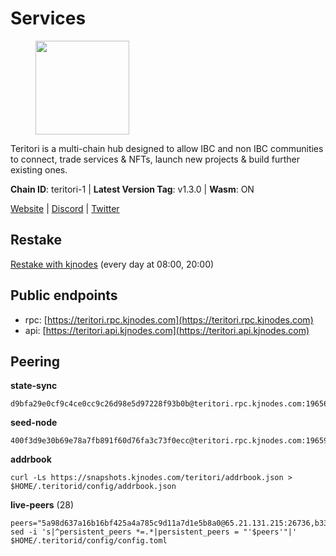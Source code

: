 # Services

<figure><img src="https://raw.githubusercontent.com/kj89/testnet_manuals/main/pingpub/logos/teritori.png" width="150" alt=""><figcaption></figcaption></figure>

Teritori is a multi-chain hub designed to allow IBC and non IBC communities  to connect, trade services & NFTs, launch new projects & build further existing ones.

**Chain ID**: teritori-1 | **Latest Version Tag**: v1.3.0 | **Wasm**: ON

[Website](https://teritori.com) | [Discord](https://discord.gg/teritori) | [Twitter](https://twitter.com/TeritoriNetwork)

## Restake

[Restake with kjnodes](https://restake.app/teritori/torivaloper184ln03hkpt75uhrrr26f66kvcqvf4yn4nc2xjm) (every day at 08:00, 20:00)
## Public endpoints

* rpc: [https://teritori.rpc.kjnodes.com](https://teritori.rpc.kjnodes.com)
* api: [https://teritori.api.kjnodes.com](https://teritori.api.kjnodes.com)

## Peering

**state-sync**

```
d9bfa29e0cf9c4ce0cc9c26d98e5d97228f93b0b@teritori.rpc.kjnodes.com:19656
```

**seed-node**

```
400f3d9e30b69e78a7fb891f60d76fa3c73f0ecc@teritori.rpc.kjnodes.com:19659
```

**addrbook**
```
curl -Ls https://snapshots.kjnodes.com/teritori/addrbook.json > $HOME/.teritorid/config/addrbook.json
```

**live-peers** (28)
```
peers="5a98d637a16b16bf425a4a785c9d11a7d1e5b8a0@65.21.131.215:26736,b336b83d9bab0b8cf96a3833efcbc196fab63fdd@212.95.51.215:36656,e3b906fefa58783395fcf72086c698707908a558@141.95.65.26:27736,29b92a4020171c20fe70e5d60f9c5d07dc9f31f7@194.163.161.146:26656,20e1000e88125698264454a884812746c2eb4807@65.108.227.217:15956,0b27217386756577e1eadf00c4169dc8f041e522@51.210.7.219:26656,51eaf493facf36754411baa4f7b89355bd9cb3e7@195.201.63.87:42666,d2247f7b919f0781c90ee61958d7044665a22d38@169.155.44.201:26656,a7d96dc929824613315dcc1c90fee119f28cc51f@164.152.161.254:26656,526d8c7c44f59be9a39d7463c576b68c0db23174@65.108.234.23:15956,82ebb17ddac20928fb8107201dad9f5aea7f9132@198.244.200.3:26656,3594b73f909a9c4b87cfe6a361ef8b2b51124dd5@65.109.69.59:15956,89757803f40da51678451735445ad40d5b15e059@134.65.192.221:26656,d29bed885306037dbe219278415025a2ea8880a4@51.159.160.140:26656,88a407d4749e1ccbb630f98ca44f304744d97864@38.242.141.168:26656,370bf5f5b9ce655403d05753c355798288c1f120@89.245.24.66:23356,7fb5a1a53f481f037487920ed08b0495158e2041@148.251.53.202:26796,b212d5740b2e11e54f56b072dc13b6134650cfb5@134.65.192.81:26656,6ef7a8bc7a3cc0856594f12570e8f2282a099dcf@65.109.93.152:26796,c124ce0b508e8b9ed1c5b6957f362225659b5343@169.155.168.57:26656,40caa979c29a9930ea2b8a6249037924d308ae84@162.55.234.70:54256,d956d6180e96c62315a777b1a3ed8f1ebf873e80@38.242.232.202:29656,d9bfa29e0cf9c4ce0cc9c26d98e5d97228f93b0b@65.109.88.38:19656,46b7ae20e3cc4264076a91c3601f3894a021a80d@65.108.6.45:36656,14fa46dbadd79647ebf3e5bc82326d2debc5fd52@51.159.176.185:26656,ad347ea1ec920d12ccda2341348bcc89687739ef@88.99.164.158:38026,4740ad44e58f4f4a0e2b9c4353500009eb73a05a@176.191.97.120:26656,26175f13ada3d61c93bca342819fd5dc797bced0@65.109.58.226:28656"
sed -i 's|^persistent_peers *=.*|persistent_peers = "'$peers'"|' $HOME/.teritorid/config/config.toml
```
